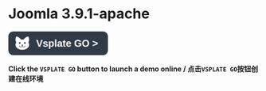 # Joomla 3.9.1-apache

<a href="https://www.vsplate.com/?docker-compose=https://github.com/vsplate/dcenvs/joomla/3.9.1-apache"><img alt="VSPLATE GO" src="https://raw.githubusercontent.com/vsplate/images/master/vsgo_btn.png" width="200px"></a>

**Click the `VSPLATE GO` button to launch a demo online / 点击`VSPLATE GO`按钮创建在线环境**